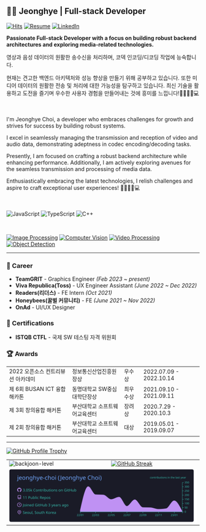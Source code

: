## 👩‍🎨 Jeonghye | Full-stack Developer

[![Hits](https://hits.seeyoufarm.com/api/count/incr/badge.svg?url=https%3A%2F%2Fgithub.com%2Fjeonghye-choi&count_bg=%23E5DBCB&title_bg=%23646464&icon=github.svg&icon_color=%23FFFFFF&title=visitors&edge_flat=false)]()
[![Resume](https://img.shields.io/badge/Resume-9EA38E?style=flat-square&logo=ReadMe&logoColor=white)](https://www.notion.so/jeonghyedev/Jeonghye-8d52b0dc4ef046da8886c6b88a3cca86)
[![LinkedIn](https://img.shields.io/badge/LinkedIn-0077b5?style=flat-square&logo=linkedin&logoColor=white&link=https://www.linkedin.com/in/taeyang-jin/)](https://www.linkedin.com/in/jeonghye-choi/)

**Passionate Full-stack Developer with a focus on building robust backend architectures and exploring media-related technologies.**

영상과 음성 데이터의 원활한 송수신을 처리하며, 코덱 인코딩/디코딩 작업에 능숙합니다.


현재는 견고한 백엔드 아키텍처와 성능 향상을 만들기 위해 공부하고 있습니다. 또한 미디어 데이터의 원활한 전송 및 처리에 대한 가능성을 탐구하고 있습니다. 
최신 기술을 활용하고 도전을 즐기며 우수한 사용자 경험을 만들어내는 것에 흥미를 느낍니다!🌱🌟🎥🎵💻


<br/>

I'm Jeonghye Choi, a developer who embraces challenges for growth and strives for success by building robust systems. 

I excel in seamlessly managing the transmission and reception of video and audio data, demonstrating adeptness in codec encoding/decoding tasks.

Presently, I am focused on crafting a robust backend architecture while enhancing performance. Additionally, I am actively exploring avenues for the seamless transmission and processing of media data.

Enthusiastically embracing the latest technologies, I relish challenges and aspire to craft exceptional user experiences! 🌱🌟🎥🎵💻

<br/>

![JavaScript](https://img.shields.io/badge/-JavaScript-F7DF1E?style=for-the-badge&logo=JavaScript&logoColor=white)
![TypeScript](https://img.shields.io/badge/-TypeScript-3178C6?style=for-the-badge&logo=TypeScript&logoColor=white)
![C++](https://img.shields.io/badge/-c++-CE422B?style=for-the-badge&logo=c++&logoColor=white)

<br/>

[![Image Processing](https://img.shields.io/badge/-Image%20Processing-FF4500?style=flat)](https://en.wikipedia.org/wiki/Digital_image_processing)
[![Computer Vision](https://img.shields.io/badge/-Computer%20Vision-6495ED?style=flat)](https://en.wikipedia.org/wiki/Computer_vision)
[![Video Processing](https://img.shields.io/badge/-Video%20Processing-FF4500?style=flat)](https://en.wikipedia.org/wiki/Video_processing)
[![Object Detection](https://img.shields.io/badge/-Object%20Detection-008000?style=flat)](https://en.wikipedia.org/wiki/Object_detection)



<hr/>

### 🏢 Career

- **TeamGRIT** - Graphics Engineer _(Feb 2023 ~ present)_
- **Viva Republica(Toss)** - UX Engineer Assistant _(June 2022 ~ Dec 2022)_
- **Readers(리더스)** - FE Intern _(Oct 2021)_
- **Honeybees(꿀벌 커뮤니티)** - FE _(June 2021 ~ Nov 2022)_
- **OnAd** - UI/UX Designer         


### 🌟 Certifications

- **ISTQB CTFL** - 국제 SW 테스팅 자격 위원회

### 🏆 Awards

  <Table>
    <tbody>
       <tr>
        <td>
          2022 오픈소스 컨트리뷰션 아카데미
        </td>
        <td>
          정보통신산업진흥원장상
        </td>
        <td>
          우수상
        </td>
        <td>
          2022.07.09 - 2022.10.14
        </td>
      </tr>
      <tr>
        <td>
          제 6회 BUSAN ICT 융합 해카톤
        </td>
        <td>
          동명대학교 SW중심대학단장상
        </td>
        <td>
          최우수상
        </td>
        <td>
          2021.09.10 - 2021.09.11
        </td>
      </tr>
      <tr>
        <td>
          제 3회 창의융합 해커톤
        </td>
        <td>
         부산대학교 소프트웨어교육센터
        </td>
        <td>
          장려상
        </td>
        <td>
          2020.7.29 - 2020.10.3
        </td>
      </tr>
      <tr>
        <td>
          제 2회 창의융합 해커톤
        </td>
        <td>
         부산대학교 소프트웨어교육센터
        </td>
        <td>
          대상
        </td>
        <td>
          2019.05.01 - 2019.09.07
        </td>
      </tr>
    </tbody>
  </Table>

<hr/>

<a href="https://github.com/ryo-ma/github-profile-trophy">
  <img
    src="https://github-profile-trophy.vercel.app/?username=jeonghye-choi&theme=onedark&row=1&no-frame=true"
    alt="GitHub Profile Trophy"
/></a>

<table>
  <tbody>
    <tr>
      <td>
          <img 
            src="http://mazassumnida.wtf/api/v2/generate_badge?boj=rojenna" 
            alt="backjoon-level"
          >
      </td>
      <td>
        <a href="https://github.com/DenverCoder1/github-readme-streak-stats">
          <img
            src="http://github-readme-streak-stats.herokuapp.com/?user=jeonghye-choi&theme=react&hide_border=true&date_format=%5BY.%5Dn.j"
            alt="GitHub Streak"
        /></a>
      </td>
    </tr>
    <tr>
      <td colspan="2">
        <a href="">
          <img 
            src="https://raw.githubusercontent.com/jeonghye-choi/jeonghye-choi/main/profile-summary-card-output/tokyonight/0-profile-details.svg" 
            alt="profile-card"
            width="100%"
          >
        </a>
      </td>
    </tr>
  </tbody>
</table>
